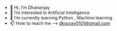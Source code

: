 - 👋 Hi, I’m Dhananjay
- 👀 I’m interested in Artificial Intelligence
- 🌱 I’m currently learning Python , Machine learning
- 📫 How to reach me --> dkgurav0101@gmail.com 

<!---
dkg0101/dkg0101 is a ✨ special ✨ repository because its `README.md` (this file) appears on your GitHub profile.
You can click the Preview link to take a look at your changes.
--->

